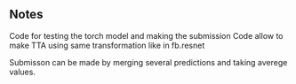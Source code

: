 ## Notes
Code for testing the torch model and making the submission
Code allow to make TTA using same transformation like in fb.resnet

Submisson can be made by merging several predictions and taking averege values.